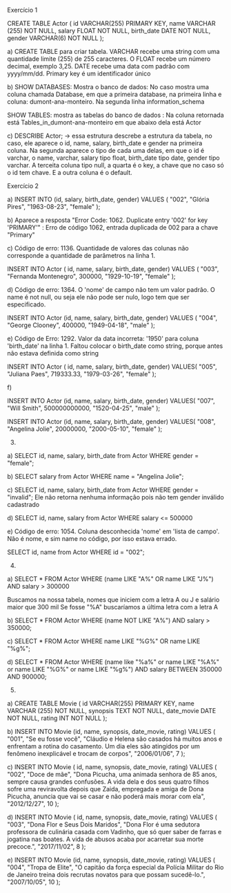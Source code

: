 Exercício 1

CREATE TABLE Actor (
    id VARCHAR(255) PRIMARY KEY,
    name VARCHAR (255) NOT NULL,
    salary FLOAT NOT NULL,
    birth_date DATE NOT NULL,
		gender VARCHAR(6) NOT NULL
);

a) CREATE TABLE para criar tabela. VARCHAR recebe uma string com uma quantidade limite (255) de 255 caracteres.
O FLOAT recebe um número decimal, exemplo 3,25. DATE recebe uma data com padrão com yyyy/mm/dd. Primary key é um identificador único

b) SHOW DATABASES: Mostra o banco de dados: No caso mostra uma coluna chamada Database, em que a primeira database, na primeira linha e coluna: dumont-ana-monteiro. Na segunda linha information_schema

SHOW TABLES: mostra as tabelas do banco de dados : Na coluna retornada está Tables_in_dumont-ana-monteiro em que abaixo dela está Actor

c) DESCRIBE Actor; -> essa estrutura descrebe a estrutura da tabela, no caso, ele aparece o id, name, salary, birth_date e gender na
primeira coluna. Na segunda aparece o tipo de cada uma delas, em que o id é varchar, o name, varchar, salary tipo float, birth_date tipo date, gender tipo varchar. A terceita coluna tipo null, a quarta é o key, a chave que no caso só o id tem chave. E a outra coluna 
é o default.


Exercício 2

a) INSERT INTO (id, salary, birth_date, gender)
   VALUES (
      "002",
      "Glória Pires",
      "1963-08-23",
      "female"
   );


b) Aparece a resposta "Error Code: 1062. Duplicate entry '002' for key 'PRIMARY'" : Erro de código 1062, entrada duplicada de 002 para a chave "Primary"
 
c) Código de erro: 1136. Quantidade de valores das colunas não corresponde a quantidade de parâmetros na linha 1.

   INSERT INTO Actor ( id, name, salary, birth_date, gender)
   VALUES (
   "003",
   "Fernanda Montenegro",
   300000,
   "1929-10-19",
   "female"
   );

d) Código de erro: 1364. O 'nome' de campo não tem um valor padrão. O name é not null, ou seja ele não pode ser nulo, logo tem que ser especificado.

   INSERT INTO Actor (id, name, salary, birth_date, gender)
   VALUES (
      "004",
      "George Clooney",
      400000,
      "1949-04-18",
      "male"
   );

e) Código de Erro: 1292. Valor da data incorreta: '1950' para coluna 'birth_date' na linha 1. Faltou colocar o birth_date como string, porque antes não estava definida como string

   INSERT INTO Actor ( id, name, salary, birth_date, gender)
   VALUES(
   "005",
   "Juliana Paes",
   719333.33,
   "1979-03-26",
   "female"
   );

f)

   INSERT INTO Actor (id, name, salary, birth_date, gender)
   VALUES(
   "007",
   "Will Smith",
   500000000000,
   "1520-04-25",
   "male"
   );

   INSERT INTO Actor (id, name, salary, birth_date, gender)
   VALUES(
   "008",
   "Angelina Jolie",
   20000000,
   "2000-05-10",
   "female"
   );


3)

a) SELECT id, name, salary, birth_date from Actor WHERE gender = "female";

b) SELECT salary from Actor WHERE name = "Angelina Jolie";

c) SELECT id, name, salary, birth_date from Actor WHERE gender = "invalid"; Ele não retorna nenhuma informação pois não tem gender inválido cadastrado

d) SELECT id, name, salary from Actor WHERE salary <= 500000

e) Código de erro: 1054. Coluna desconhecida 'nome' em 'lista de campo'. Não é nome, e sim name no código, por isso estava errado.

   SELECT id, name from Actor WHERE id = "002";


4)

a) SELECT * FROM Actor
WHERE (name LIKE "A%" OR name LIKE "J%") AND salary > 300000

Buscamos na nossa tabela, nomes que iniciem com a letra A ou J e salário maior que 300 mil
Se fosse "%A" buscaríamos a última letra com a letra A

b) SELECT * FROM Actor
WHERE (name NOT LIKE "A%") AND salary > 350000;

c) SELECT * FROM Actor
WHERE name LIKE "%G%" OR name LIKE "%g%";

d) SELECT * FROM Actor
WHERE (name like "%a%" or name LIKE "%A%" or name LIKE "%G%" or name LIKE "%g%")
AND salary BETWEEN 350000 AND 900000;

5) 

a)  CREATE TABLE Movie (
    id VARCHAR(255) PRIMARY KEY,
    name VARCHAR (255) NOT NULL,
    synopsis TEXT NOT NULL,
    date_movie DATE NOT NULL,
		rating INT NOT NULL
);

b) INSERT INTO Movie (id, name, synopsis, date_movie, rating)
   VALUES (
   "001",
   "Se eu fosse você",
   "Cláudio e Helena são casados há muitos anos e enfrentam a rotina do casamento. Um dia eles
   são atingidos por um fenômeno inexplicável e trocam de corpos",
   "2006/01/06",
   7
);

c) INSERT INTO Movie ( id, name, synopsis, date_movie, rating)
   VALUES (
   "002",
   "Doce de mãe",
   "Dona Picucha, uma animada senhora de 85 anos, sempre causa grandes confusões. A vida dela e dos seus quatro filhos sofre uma reviravolta depois que Zaida, empregada e amiga de Dona Picucha, anuncia que vai se casar e não poderá mais morar com ela",
   "2012/12/27",
   10
   );

d) INSERT INTO Movie ( id, name, synopsis, date_movie, rating)
   VALUES (
   "003",
   "Dona Flor e Seus Dois Maridos",
   "Dona Flor é uma sedutora professora de culinária casada com Vadinho, que só quer saber de farras e jogatina nas boates. A vida de abusos acaba por acarretar sua morte precoce.",
   "2017/11/02",
   8
);

e) INSERT INTO Movie (id, name, synopsis, date_movie, rating)
   VALUES (
   "004",
   "Tropa de Elite",
   "O capitão da força especial da Polícia Militar do Rio de Janeiro treina dois recrutas novatos para que possam sucedê-lo.",
   "2007/10/05",
   10
);


